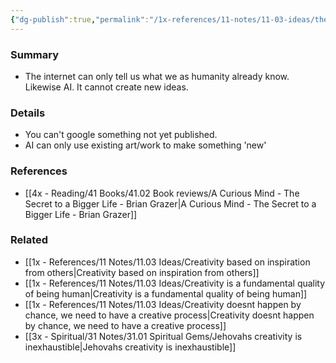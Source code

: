 ```yaml
---
{"dg-publish":true,"permalink":"/1x-references/11-notes/11-03-ideas/the-internet-is-derivative/","title":"The internet is derivative","created":"2023-09-29T19:09:12.000+03:00","updated":"2024-02-14T20:18:22.098+03:00"}
---
```



### Summary
- The internet can only tell us what we as humanity already know. Likewise AI. It cannot create new ideas.

### Details
- You can't google something not yet published. 
- AI can only use existing art/work to make something 'new'

### References
- [[4x - Reading/41 Books/41.02 Book reviews/A Curious Mind - The Secret to a Bigger Life - Brian Grazer\|A Curious Mind - The Secret to a Bigger Life - Brian Grazer]]

### Related
- [[1x - References/11 Notes/11.03 Ideas/Creativity based on inspiration from others\|Creativity based on inspiration from others]]
- [[1x - References/11 Notes/11.03 Ideas/Creativity is a fundamental quality of being human\|Creativity is a fundamental quality of being human]]
- [[1x - References/11 Notes/11.03 Ideas/Creativity doesnt happen by chance, we need to have a creative process\|Creativity doesnt happen by chance, we need to have a creative process]]
- [[3x - Spiritual/31 Notes/31.01 Spiritual Gems/Jehovahs creativity is inexhaustible\|Jehovahs creativity is inexhaustible]]